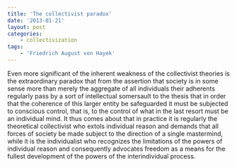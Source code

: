 ```yaml
---
title: 'The collectivist paradox'
date: '2013-01-21'
layout: post
categories:
    - collectivization
tags:
    - 'Friedrich August von Hayek'
---
```


Even more significant of the inherent weakness of the collectivist theories is the extraordinary paradox that from the assertion that society is in some sense more than merely the aggregate of all individuals their adherents regularly pass by a sort of intellectual somersault to the thesis that in order that the coherence of this larger entity be safeguarded it must be subjected to conscious control, that is, to the control of what in the last resort must be an individual mind. It thus comes about that in practice it is regularly the theoretical collectivist who extols individual reason and demands that all forces of society be made subject to the direction of a single mastermind, while it is the individualist who recognizes the limitations of the powers of individual reason and consequently advocates freedom as a means for the fullest development of the powers of the interindividual process.